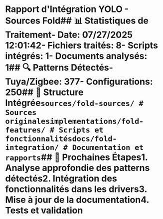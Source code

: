 # Rapport d'Intégration YOLO - Sources Fold## 📊 Statistiques de Traitement- **Date**: 07/27/2025 12:01:42- **Fichiers traités**: 8- **Scripts intégrés**: 1- **Documents analysés**: 1## 🔍 Patterns Détectés- **Tuya/Zigbee**: 377- **Configurations**: 250## 📁 Structure Intégrée`sources/fold-sources/ # Sources originalesimplementations/fold-features/ # Scripts et fonctionnalitésdocs/fold-integration/ # Documentation et rapports`## 🚀 Prochaines Étapes1. Analyse approfondie des patterns détectés2. Intégration des fonctionnalités dans les drivers3. Mise à jour de la documentation4. Tests et validation